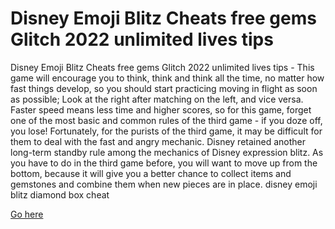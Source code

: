 # Disney Emoji Blitz Cheats free gems Glitch 2022 unlimited lives tips

Disney Emoji Blitz Cheats free gems Glitch 2022 unlimited lives tips - This game will encourage you to think, think and think all the time, no matter how fast things develop, so you should start practicing moving in flight as soon as possible; Look at the right after matching on the left, and vice versa. Faster speed means less time and higher scores, so for this game, forget one of the most basic and common rules of the third game - if you doze off, you lose! Fortunately, for the purists of the third game, it may be difficult for them to deal with the fast and angry mechanic. Disney retained another long-term standby rule among the mechanics of Disney expression blitz. As you have to do in the third game before, you will want to move up from the bottom, because it will give you a better chance to collect items and gemstones and combine them when new pieces are in place. disney emoji blitz diamond box cheat

<a href="https://watermod.icu/disney-emoji-blitz/">Go here</a>
